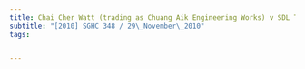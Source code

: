 ```yaml
---
title: Chai Cher Watt (trading as Chuang Aik Engineering Works) v SDL Technologies Pte Ltd 
subtitle: "[2010] SGHC 348 / 29\_November\_2010"
tags:


---
```


